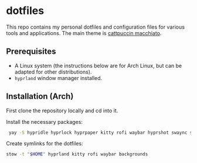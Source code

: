 # dotfiles

This repo contains my personal dotfiles and configuration files for various tools and applications. The main theme is [cattpuccin macchiato](https://catppuccin.com/palette/).

## Prerequisites

- A Linux system (the instructions below are for Arch Linux, but can be adapted for other distributions).
- `hyprland` window manager installed.

## Installation (Arch)

First clone the repository locally and cd into it.

Install the necessary packages:

```bash
 yay -S hypridle hyprlock hyprpaper kitty rofi waybar hyprshot swaync stow
```

Create symlinks for the dotfiles:

```bash
stow -t "$HOME" hyprland kitty rofi waybar backgrounds
```
